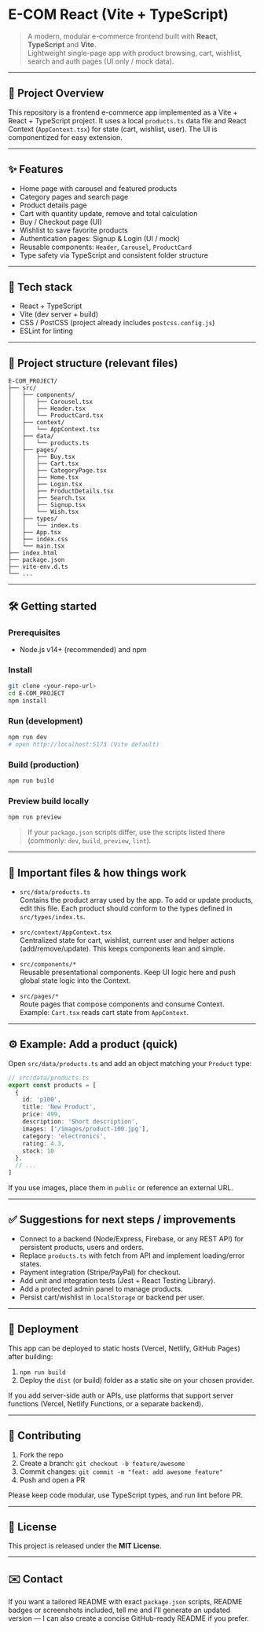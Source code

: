 # E-COM React (Vite + TypeScript)

> A modern, modular e-commerce frontend built with **React**, **TypeScript** and **Vite**.  
> Lightweight single-page app with product browsing, cart, wishlist, search and auth pages (UI only / mock data).

---

## 🚀 Project Overview

This repository is a frontend e-commerce app implemented as a Vite + React + TypeScript project. It uses a local `products.ts` data file and React Context (`AppContext.tsx`) for state (cart, wishlist, user). The UI is componentized for easy extension.

---

## ✨ Features

- Home page with carousel and featured products  
- Category pages and search page  
- Product details page  
- Cart with quantity update, remove and total calculation  
- Buy / Checkout page (UI)  
- Wishlist to save favorite products  
- Authentication pages: Signup & Login (UI / mock)  
- Reusable components: `Header`, `Carousel`, `ProductCard`  
- Type safety via TypeScript and consistent folder structure

---

## 🧭 Tech stack

- React + TypeScript  
- Vite (dev server + build)  
- CSS / PostCSS (project already includes `postcss.config.js`)  
- ESLint for linting

---

## 📁 Project structure (relevant files)

```
E-COM_PROJECT/
├── src/
│   ├── components/
│   │   ├── Carousel.tsx
│   │   ├── Header.tsx
│   │   └── ProductCard.tsx
│   ├── context/
│   │   └── AppContext.tsx
│   ├── data/
│   │   └── products.ts
│   ├── pages/
│   │   ├── Buy.tsx
│   │   ├── Cart.tsx
│   │   ├── CategoryPage.tsx
│   │   ├── Home.tsx
│   │   ├── Login.tsx
│   │   ├── ProductDetails.tsx
│   │   ├── Search.tsx
│   │   ├── Signup.tsx
│   │   └── Wish.tsx
│   ├── types/
│   │   └── index.ts
│   ├── App.tsx
│   ├── index.css
│   └── main.tsx
├── index.html
├── package.json
├── vite-env.d.ts
└── ...
```

---

## 🛠️ Getting started

### Prerequisites
- Node.js v14+ (recommended) and npm

### Install
```bash
git clone <your-repo-url>
cd E-COM_PROJECT
npm install
```

### Run (development)
```bash
npm run dev
# open http://localhost:5173 (Vite default)
```

### Build (production)
```bash
npm run build
```

### Preview build locally
```bash
npm run preview
```

> If your `package.json` scripts differ, use the scripts listed there (commonly: `dev`, `build`, `preview`, `lint`).

---

## 🔧 Important files & how things work

- `src/data/products.ts`  
  Contains the product array used by the app. To add or update products, edit this file. Each product should conform to the types defined in `src/types/index.ts`.

- `src/context/AppContext.tsx`  
  Centralized state for cart, wishlist, current user and helper actions (add/remove/update). This keeps components lean and simple.

- `src/components/*`  
  Reusable presentational components. Keep UI logic here and push global state logic into the Context.

- `src/pages/*`  
  Route pages that compose components and consume Context. Example: `Cart.tsx` reads cart state from `AppContext`.

---

## ⚙️ Example: Add a product (quick)

Open `src/data/products.ts` and add an object matching your `Product` type:

```ts
// src/data/products.ts
export const products = [
  {
    id: 'p100',
    title: 'New Product',
    price: 499,
    description: 'Short description',
    images: ['/images/product-100.jpg'],
    category: 'electronics',
    rating: 4.3,
    stock: 10
  },
  // ...
]
```

If you use images, place them in `public` or reference an external URL.

---

## ✅ Suggestions for next steps / improvements

- Connect to a backend (Node/Express, Firebase, or any REST API) for persistent products, users and orders.  
- Replace `products.ts` with fetch from API and implement loading/error states.  
- Payment integration (Stripe/PayPal) for checkout.  
- Add unit and integration tests (Jest + React Testing Library).  
- Add a protected admin panel to manage products.  
- Persist cart/wishlist in `localStorage` or backend per user.

---

## 🧩 Deployment

This app can be deployed to static hosts (Vercel, Netlify, GitHub Pages) after building:

1. `npm run build`
2. Deploy the `dist` (or build) folder as a static site on your chosen provider.

If you add server-side auth or APIs, use platforms that support server functions (Vercel, Netlify Functions, or a separate backend).

---

## 👥 Contributing

1. Fork the repo  
2. Create a branch: `git checkout -b feature/awesome`  
3. Commit changes: `git commit -m "feat: add awesome feature"`  
4. Push and open a PR

Please keep code modular, use TypeScript types, and run lint before PR.

---

## 📄 License

This project is released under the **MIT License**.

---

## ✉️ Contact

If you want a tailored README with exact `package.json` scripts, README badges or screenshots included, tell me and I’ll generate an updated version — I can also create a concise GitHub-ready README if you prefer.


